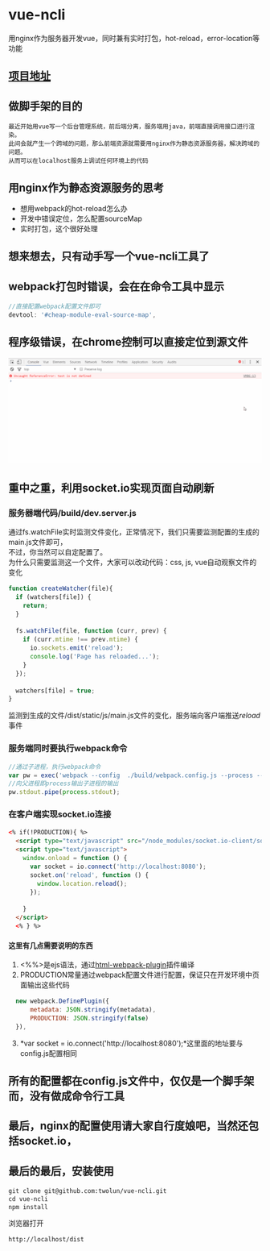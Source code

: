 # vue-ncli
用nginx作为服务器开发vue，同时兼有实时打包，hot-reload，error-location等功能  

## [项目地址](https://github.com/twolun/vue-ncli)

## 做脚手架的目的
```
最近开始用vue写一个后台管理系统，前后端分离，服务端用java，前端直接调用接口进行渲染。  
此间会就产生一个跨域的问题，那么前端资源就需要用nginx作为静态资源服务器，解决跨域的问题。  
从而可以在localhost服务上调试任何环境上的代码
```

## 用nginx作为静态资源服务的思考
- 想用webpack的hot-reload怎么办
- 开发中错误定位，怎么配置sourceMap
- 实时打包，这个很好处理

## 想来想去，只有动手写一个vue-ncli工具了

## webpack打包时错误，会在在命令工具中显示
```js
//直接配置webpack配置文件即可
devtool: '#cheap-module-eval-source-map',
```

## 程序级错误，在chrome控制可以直接定位到源文件
![error-location](/doc_images/error-location.gif)

## 重中之重，利用socket.io实现页面自动刷新 

### 服务器端代码/build/dev.server.js
通过fs.watchFile实时监测文件变化，正常情况下，我们只需要监测配置的生成的main.js文件即可，  
不过，你当然可以自定配置了。  
为什么只需要监测这一个文件，大家可以改动代码：css, js, vue自动观察文件的变化

```js
function createWatcher(file){
  if (watchers[file]) {
    return;
  }

  fs.watchFile(file, function (curr, prev) {
    if (curr.mtime !== prev.mtime) {
      io.sockets.emit('reload');
      console.log('Page has reloaded...');
    }
  });

  watchers[file] = true;
}
```

  监测到生成的文件/dist/static/js/main.js文件的变化，服务端向客户端推送*reload*事件

### 服务端同时要执行webpack命令
```js
//通过子进程，执行webpack命令
var pw = exec('webpack --config  ./build/webpack.config.js --process --colors --display-error-details -w');
//向父进程即process输出子进程的输出
pw.stdout.pipe(process.stdout);
```

### 在客户端实现socket.io连接
```html
<% if(!PRODUCTION){ %>
  <script type="text/javascript" src="/node_modules/socket.io-client/socket.io.js"></script>
  <script type="text/javascript">
    window.onload = function () {
      var socket = io.connect('http://localhost:8080');
      socket.on('reload', function () {
        window.location.reload();
      });
      
    }
  </script>
  <% } %>
```

#### 这里有几点需要说明的东西
1. <%%>是ejs语法，通过[html-webpack-plugin](https://github.com/ampedandwired/html-webpack-plugin)插件编译
2. PRODUCTION常量通过webpack配置文件进行配置，保证只在开发环境中页面输出这些代码
```js
  new webpack.DefinePlugin({
      metadata: JSON.stringify(metadata),
      PRODUCTION: JSON.stringify(false)
  }),
```
3. *var socket = io.connect('http://localhost:8080');*这里面的地址要与config.js配置相同

## 所有的配置都在config.js文件中，仅仅是一个脚手架而，没有做成命令行工具

## 最后，nginx的配置使用请大家自行度娘吧，当然还包括socket.io，

## 最后的最后，安装使用
```
git clone git@github.com:twolun/vue-ncli.git 
cd vue-ncli  
npm install  

```

浏览器打开 
```
http://localhost/dist
```





